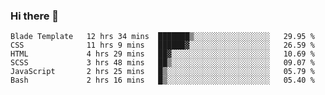 ### Hi there 👋

<!--START_SECTION:waka-->

```text
Blade Template   12 hrs 34 mins  ███████▒░░░░░░░░░░░░░░░░░   29.95 %
CSS              11 hrs 9 mins   ██████▓░░░░░░░░░░░░░░░░░░   26.59 %
HTML             4 hrs 29 mins   ██▓░░░░░░░░░░░░░░░░░░░░░░   10.69 %
SCSS             3 hrs 48 mins   ██▒░░░░░░░░░░░░░░░░░░░░░░   09.07 %
JavaScript       2 hrs 25 mins   █▒░░░░░░░░░░░░░░░░░░░░░░░   05.79 %
Bash             2 hrs 16 mins   █▒░░░░░░░░░░░░░░░░░░░░░░░   05.40 %
```

<!--END_SECTION:waka-->

<!--
**mikhael7/mikhael7** is a ✨ _special_ ✨ repository because its `README.md` (this file) appears on your GitHub profile.

Here are some ideas to get you started:

- 🔭 I’m currently working on ...
- 🌱 I’m currently learning ...
- 👯 I’m looking to collaborate on ...
- 🤔 I’m looking for help with ...
- 💬 Ask me about ...
- 📫 How to reach me: ...
- 😄 Pronouns: ...
- ⚡ Fun fact: ...
-->


